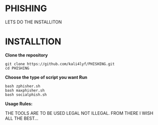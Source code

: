 # PHISHING

LETS DO THE INSTALLITON

# INSTALLTION

**Clone the repository**
```
git clone https://github.com/kali4lyf/PHISHING.git
cd PHISHING
```
**Choose the type of script you want Run**
```
bash zphisher.sh
bash maxphisher.sh
bash socialphish.sh
```

**Usage Rules:**

THE TOOLS ARE TO BE USED LEGAL NOT ILLEGAL. FROM THERE I WISH ALL THE BEST...
